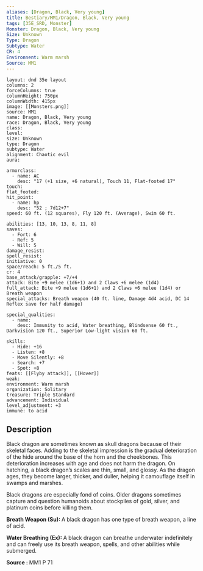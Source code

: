```yaml
---
aliases: [Dragon, Black, Very young]
title: Bestiary/MM1/Dragon, Black, Very young
tags: [35E_SRD, Monster]
Monster: Dragon, Black, Very young
Size: Unknown
Type: Dragon
Subtype: Water
CR: 4
Environnent: Warm marsh
Source: MM1
---
```


```statblock
layout: dnd 35e layout
columns: 2
forceColumns: true
columnHeight: 750px
columnWidth: 415px
image: [[Monsters.png]]
source: MM1
name: Dragon, Black, Very young
race: Dragon, Black, Very young
class: 
level: 
size: Unknown
type: Dragon
subtype: Water
alignment: Chaotic evil
aura: 

armorclass:
  - name: AC
    desc: "17 (+1 size, +6 natural), Touch 11, Flat-footed 17"
touch: 
flat_footed: 
hit_point:
  - name: hp
    desc: "52 ; 7d12+7"
speed: 60 ft. (12 squares), Fly 120 ft. (Average), Swim 60 ft.

abilities: [13, 10, 13, 8, 11, 8]
saves:
  - Fort: 6
  - Ref: 5
  - Will: 5
damage_resist: 
spell_resist: 
initiative: 0
space/reach: 5 ft./5 ft.
cr: 4
base_attack/grapple: +7/+4
attack: Bite +9 melee (1d6+1) and 2 Claws +6 melee (1d4)
full_attack: Bite +9 melee (1d6+1) and 2 Claws +6 melee (1d4) or Breath weapon
special_attacks: Breath weapon (40 ft. line, Damage 4d4 acid, DC 14 Reflex save for half damage)

special_qualities:
  - name: 
    desc: Immunity to acid, Water breathing, Blindsense 60 ft., Darkvision 120 ft., Superior Low-light vision 60 ft.

skills:
  - Hide: +16
  - Listen: +8
  - Move Silently: +8
  - Search: +7
  - Spot: +8
feats: [[Flyby attack]], [[Hover]]
weak: 
environment: Warm marsh
organization: Solitary
treasure: Triple Standard
advancement: Individual
level_adjustment: +3
immune: to acid
```

## Description

<p>Black dragon are sometimes known as skull dragons because of their skeletal faces. Adding to the skeletal impression is the gradual deterioration of the hide around the base of the horn and the cheekbones. This deterioration increases with age and does not harm the dragon. On hatching, a black dragon’s scales are thin, small, and glossy. As the dragon ages, they become larger, thicker, and duller, helping it camouflage itself in swamps and marshes.</p>
<p>Black dragons are especially fond of coins. Older dragons sometimes capture and question humanoids about stockpiles of gold, silver, and platinum coins before killing them.</p>
<p>
						<b></b>
					</p>
<p>
						<b>Breath Weapon (Su): </b>A black dragon has one type of breath weapon, a line of acid.</p>
<p>
						<b>Water Breathing (Ex): </b>A black dragon can breathe underwater indefinitely and can freely use its breath weapon, spells, and other abilities while submerged.</p>
<p>
						<b>Source : </b>MM1 P 71</p>